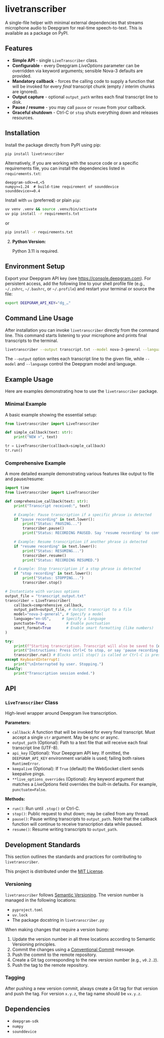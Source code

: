 # livetranscriber

A single-file helper with minimal external dependencies that streams microphone audio to Deepgram for real-time speech-to-text. This is available as a package on PyPI.

## Features

*   **Simple API** - single `LiveTranscriber` class.
*   **Configurable** - every Deepgram *LiveOptions* parameter can be overridden via keyword arguments; sensible Nova-3 defaults are provided.
*   **Mandatory callback** - forces the calling code to supply a function that will be invoked for every *final* transcript chunk (empty / interim chunks are ignored).
*   **Output capture** - optional `output_path` writes each final transcript line to disk.
*   **Pause / resume** - you may call `pause` or `resume` from your callback.
*   **Graceful shutdown** - Ctrl-C or `stop` shuts everything down and releases resources.

## Installation

Install the package directly from PyPI using pip:

```bash
pip install livetranscriber
```

Alternatively, if you are working with the source code or a specific requirements file, you can install the dependencies listed in `requirements.txt`:

```
deepgram-sdk>=4,<5
numpy>=1.24  # build-time requirement of sounddevice
sounddevice>=0.4
```

Install with `uv` (preferred) or plain `pip`:

```bash
uv venv .venv && source .venv/bin/activate
uv pip install -r requirements.txt
```
or
```bash
pip install -r requirements.txt
```

2.  **Python Version:**

    Python 3.11 is required.

## Environment Setup

Export your Deepgram API key (see https://console.deepgram.com). For persistent access, add the following line to your shell profile file (e.g., `~/.zshrc`, `~/.bashrc`, or `~/.profile`) and restart your terminal or source the file:

```bash
export DEEPGRAM_API_KEY="dg_…"
```

## Command Line Usage

After installation you can invoke `livetranscriber` directly from the command line. This command starts listening to your microphone and prints final transcripts to the terminal.

```bash
livetranscriber --output transcript.txt --model nova-3-general --language en-US
```

The `--output` option writes each transcript line to the given file, while `--model` and `--language` control the Deepgram model and language.

## Example Usage

Here are examples demonstrating how to use the `livetranscriber` package.

### Minimal Example

A basic example showing the essential setup:

```python
from livetranscriber import LiveTranscriber

def simple_callback(text: str):
    print("NEW >", text)

tr = LiveTranscriber(callback=simple_callback)
tr.run()
```

### Comprehensive Example

A more detailed example demonstrating various features like output to file and pause/resume:

```python
import time
from livetranscriber import LiveTranscriber

def comprehensive_callback(text: str):
    print("Transcript received:", text)

    # Example: Pause transcription if a specific phrase is detected
    if "pause recording" in text.lower():
        print("Status: PAUSING...")
        transcriber.pause()
        print("Status: RECORDING PAUSED. Say 'resume recording' to continue.")

    # Example: Resume transcription if another phrase is detected
    if "resume recording" in text.lower():
        print("Status: RESUMING...")
        transcriber.resume()
        print("Status: RECORDING RESUMED.")

    # Example: Stop transcription if a stop phrase is detected
    if "stop recording" in text.lower():
        print("Status: STOPPING...")
        transcriber.stop()

# Instantiate with various options
output_file = "transcript_output.txt"
transcriber = LiveTranscriber(
    callback=comprehensive_callback,
    output_path=output_file, # Output transcript to a file
    model="nova-3-general", # Specify a model
    language="en-US",     # Specify a language
    punctuate=True,         # Enable punctuation
    smart_format=True       # Enable smart formatting (like numbers)
)

try:
    print(f"Starting transcription. Transcript will also be saved to {output_file}")
    print("Instructions: Press Ctrl+C to stop, or say 'pause recording', 'resume recording', or 'stop recording'.")
    transcriber.run() # Blocks until stop() is called or Ctrl-C is pressed
except KeyboardInterrupt:
    print("\nInterrupted by user. Stopping.")
finally:
    print("Transcription session ended.")
```

## API

### `LiveTranscriber` Class

High-level wrapper around Deepgram live transcription.

**Parameters:**

*   `callback`: A function that will be invoked for every final transcript. Must accept a single `str` argument. May be sync or async.
*   `output_path` (Optional): Path to a text file that will receive each final transcript line (UTF-8).
*   `api_key` (Optional): Your Deepgram API key. If omitted, the `DEEPGRAM_API_KEY` environment variable is used; failing both raises `RuntimeError`.
*   `keepalive` (Optional): If `True` (default) the WebSocket client sends keepalive pings.
*   `**live_options_overrides` (Optional): Any keyword argument that matches a *LiveOptions* field overrides the built-in defaults. For example, `punctuate=False`.

**Methods:**

*   `run()`: Run until `.stop()` or Ctrl-C.
*   `stop()`: Public request to shut down; may be called from any thread.
*   `pause()`: Pause writing transcripts to `output_path`. Note that the callback function will continue to receive transcription data while paused.
*   `resume()`: Resume writing transcripts to `output_path`.

## Development Standards

This section outlines the standards and practices for contributing to `livetranscriber`.

This project is distributed under the [MIT License](LICENSE).

### Versioning

`livetranscriber` follows [Semantic Versioning](https://semver.org/). The version number is managed in the following locations:

*   `pyproject.toml`
*   `uv.lock`
*   The package docstring in `livetranscriber.py`

When making changes that require a version bump:

1.  Update the version number in all three locations according to Semantic Versioning principles.
2.  Commit the changes using a [Conventional Commit](https://www.conventionalcommits.org/en/v1.0.0/) message.
3.  Push the commit to the remote repository.
4.  Create a Git tag corresponding to the new version number (e.g., `v0.2.2`).
5.  Push the tag to the remote repository.

### Tagging

After pushing a new version commit, always create a Git tag for that version and push the tag. For version `x.y.z`, the tag name should be `vx.y.z`.

## Dependencies

*   `deepgram-sdk`
*   `numpy`
*   `sounddevice`
